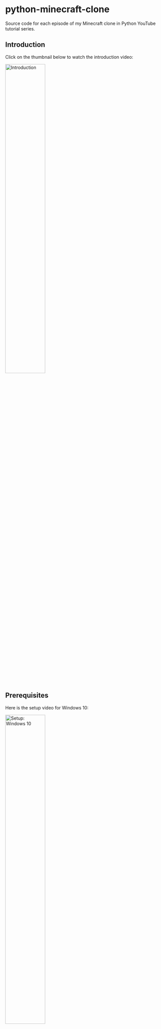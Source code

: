 # python-minecraft-clone
Source code for each episode of my Minecraft clone in Python YouTube tutorial series.

## Introduction
Click on the thumbnail below to watch the introduction video:

[<img alt = "Introduction" src = "https://i.imgur.com/gMBuSJb.png" width = 50% />](https://youtu.be/YgvNuY8Iq6Q?list=PL6_bLxRDFzoKjaa3qCGkwR5L_ouSreaVP)

## Prerequisites
Here is the setup video for Windows 10:

[<img alt = "Setup: Windows 10" src = "https://i.imgur.com/VVQrYbG.png" width = 50% />](https://youtu.be/lrAIYPlvMZw?list=PL6_bLxRDFzoKjaa3qCGkwR5L_ouSreaVP)

and for Debian-based Linux distros:

[<img alt = "Setup: Linux" src = "https://i.imgur.com/9rZiv4B.png" width = 50% />](https://youtu.be/TtkTkfwwefA?list=PL6_bLxRDFzoKjaa3qCGkwR5L_ouSreaVP)

## Running
Run the following command in the directory of any episode to run the result from that episode:

```Shell
$ python3 main.py
```